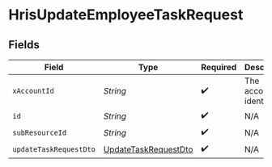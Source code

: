 # HrisUpdateEmployeeTaskRequest


## Fields

| Field                                                                   | Type                                                                    | Required                                                                | Description                                                             |
| ----------------------------------------------------------------------- | ----------------------------------------------------------------------- | ----------------------------------------------------------------------- | ----------------------------------------------------------------------- |
| `xAccountId`                                                            | *String*                                                                | :heavy_check_mark:                                                      | The account identifier                                                  |
| `id`                                                                    | *String*                                                                | :heavy_check_mark:                                                      | N/A                                                                     |
| `subResourceId`                                                         | *String*                                                                | :heavy_check_mark:                                                      | N/A                                                                     |
| `updateTaskRequestDto`                                                  | [UpdateTaskRequestDto](../../models/components/UpdateTaskRequestDto.md) | :heavy_check_mark:                                                      | N/A                                                                     |